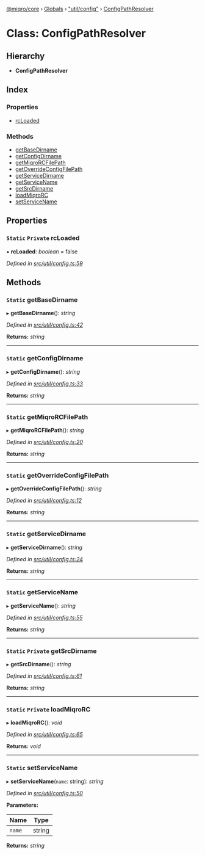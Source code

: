 [@miqro/core](../README.md) › [Globals](../globals.md) › ["util/config"](../modules/_util_config_.md) › [ConfigPathResolver](_util_config_.configpathresolver.md)

# Class: ConfigPathResolver

## Hierarchy

* **ConfigPathResolver**

## Index

### Properties

* [rcLoaded](_util_config_.configpathresolver.md#static-private-rcloaded)

### Methods

* [getBaseDirname](_util_config_.configpathresolver.md#static-getbasedirname)
* [getConfigDirname](_util_config_.configpathresolver.md#static-getconfigdirname)
* [getMiqroRCFilePath](_util_config_.configpathresolver.md#static-getmiqrorcfilepath)
* [getOverrideConfigFilePath](_util_config_.configpathresolver.md#static-getoverrideconfigfilepath)
* [getServiceDirname](_util_config_.configpathresolver.md#static-getservicedirname)
* [getServiceName](_util_config_.configpathresolver.md#static-getservicename)
* [getSrcDirname](_util_config_.configpathresolver.md#static-private-getsrcdirname)
* [loadMiqroRC](_util_config_.configpathresolver.md#static-private-loadmiqrorc)
* [setServiceName](_util_config_.configpathresolver.md#static-setservicename)

## Properties

### `Static` `Private` rcLoaded

▪ **rcLoaded**: *boolean* = false

*Defined in [src/util/config.ts:59](https://github.com/claukers/miqro-core/blob/c1853a2/src/util/config.ts#L59)*

## Methods

### `Static` getBaseDirname

▸ **getBaseDirname**(): *string*

*Defined in [src/util/config.ts:42](https://github.com/claukers/miqro-core/blob/c1853a2/src/util/config.ts#L42)*

**Returns:** *string*

___

### `Static` getConfigDirname

▸ **getConfigDirname**(): *string*

*Defined in [src/util/config.ts:33](https://github.com/claukers/miqro-core/blob/c1853a2/src/util/config.ts#L33)*

**Returns:** *string*

___

### `Static` getMiqroRCFilePath

▸ **getMiqroRCFilePath**(): *string*

*Defined in [src/util/config.ts:20](https://github.com/claukers/miqro-core/blob/c1853a2/src/util/config.ts#L20)*

**Returns:** *string*

___

### `Static` getOverrideConfigFilePath

▸ **getOverrideConfigFilePath**(): *string*

*Defined in [src/util/config.ts:12](https://github.com/claukers/miqro-core/blob/c1853a2/src/util/config.ts#L12)*

**Returns:** *string*

___

### `Static` getServiceDirname

▸ **getServiceDirname**(): *string*

*Defined in [src/util/config.ts:24](https://github.com/claukers/miqro-core/blob/c1853a2/src/util/config.ts#L24)*

**Returns:** *string*

___

### `Static` getServiceName

▸ **getServiceName**(): *string*

*Defined in [src/util/config.ts:55](https://github.com/claukers/miqro-core/blob/c1853a2/src/util/config.ts#L55)*

**Returns:** *string*

___

### `Static` `Private` getSrcDirname

▸ **getSrcDirname**(): *string*

*Defined in [src/util/config.ts:61](https://github.com/claukers/miqro-core/blob/c1853a2/src/util/config.ts#L61)*

**Returns:** *string*

___

### `Static` `Private` loadMiqroRC

▸ **loadMiqroRC**(): *void*

*Defined in [src/util/config.ts:65](https://github.com/claukers/miqro-core/blob/c1853a2/src/util/config.ts#L65)*

**Returns:** *void*

___

### `Static` setServiceName

▸ **setServiceName**(`name`: string): *string*

*Defined in [src/util/config.ts:50](https://github.com/claukers/miqro-core/blob/c1853a2/src/util/config.ts#L50)*

**Parameters:**

Name | Type |
------ | ------ |
`name` | string |

**Returns:** *string*
